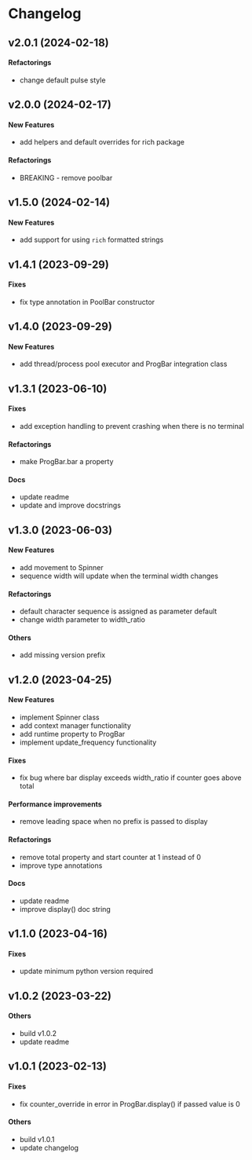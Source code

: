 # Changelog

## v2.0.1 (2024-02-18)

#### Refactorings

* change default pulse style


## v2.0.0 (2024-02-17)

#### New Features

* add helpers and default overrides for rich package
#### Refactorings

* BREAKING - remove poolbar


## v1.5.0 (2024-02-14)

#### New Features

* add support for using `rich` formatted strings


## v1.4.1 (2023-09-29)

#### Fixes

* fix type annotation in PoolBar constructor

## v1.4.0 (2023-09-29)

#### New Features

* add thread/process pool executor and ProgBar integration class

## v1.3.1 (2023-06-10)

#### Fixes

* add exception handling to prevent crashing when there is no terminal
#### Refactorings

* make ProgBar.bar a property
#### Docs

* update readme
* update and improve docstrings
## v1.3.0 (2023-06-03)

#### New Features

* add movement to Spinner
* sequence width will update when the terminal width changes
#### Refactorings

* default character sequence is assigned as parameter default
* change width parameter to width_ratio
#### Others

* add missing version prefix


## v1.2.0 (2023-04-25)

#### New Features

* implement Spinner class
* add context manager functionality
* add runtime property to ProgBar
* implement update_frequency functionality
#### Fixes

* fix bug where bar display exceeds width_ratio if counter goes above total
#### Performance improvements

* remove leading space when no prefix is passed to display
#### Refactorings

* remove total property and start counter at 1 instead of 0
* improve type annotations
#### Docs

* update readme
* improve display() doc string


## v1.1.0 (2023-04-16)

#### Fixes

* update minimum python version required


## v1.0.2 (2023-03-22)

#### Others

* build v1.0.2
* update readme


## v1.0.1 (2023-02-13)

#### Fixes

* fix counter_override in error in ProgBar.display() if passed value is 0
#### Others

* build v1.0.1
* update changelog